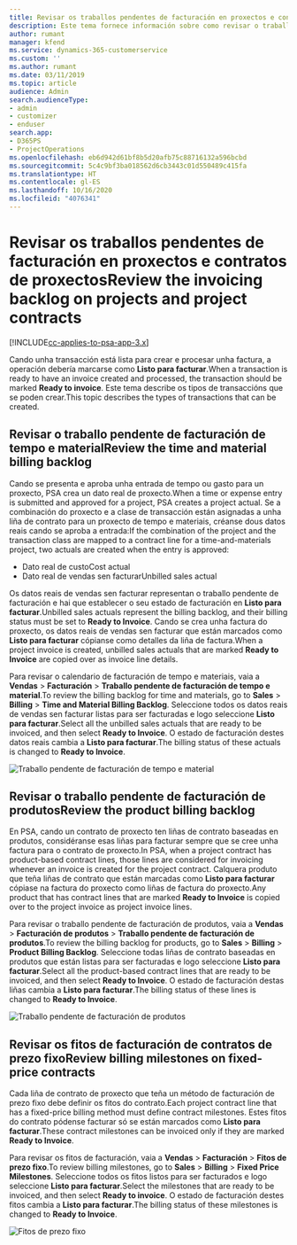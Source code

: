 ```yaml
---
title: Revisar os traballos pendentes de facturación en proxectos e contratos de proxectos
description: Este tema fornece información sobre como revisar o traballo pendente de facturación de tempo, gasto e produtos e como marcalos como listos para a facturación.
author: rumant
manager: kfend
ms.service: dynamics-365-customerservice
ms.custom: ''
ms.author: rumant
ms.date: 03/11/2019
ms.topic: article
audience: Admin
search.audienceType:
- admin
- customizer
- enduser
search.app:
- D365PS
- ProjectOperations
ms.openlocfilehash: eb6d942d61bf8b5d20afb75c88716132a596bcbd
ms.sourcegitcommit: 5c4c9bf3ba018562d6cb3443c01d550489c415fa
ms.translationtype: HT
ms.contentlocale: gl-ES
ms.lasthandoff: 10/16/2020
ms.locfileid: "4076341"
---
```

# <a name="review-the-invoicing-backlog-on-projects-and-project-contracts"></a><span data-ttu-id="7fff5-103">Revisar os traballos pendentes de facturación en proxectos e contratos de proxectos</span><span class="sxs-lookup"><span data-stu-id="7fff5-103">Review the invoicing backlog on projects and project contracts</span></span>

[!INCLUDE[cc-applies-to-psa-app-3.x](../includes/cc-applies-to-psa-app-3x.md)]

<span data-ttu-id="7fff5-104">Cando unha transacción está lista para crear e procesar unha factura, a operación debería marcarse como **Listo para facturar**.</span><span class="sxs-lookup"><span data-stu-id="7fff5-104">When a transaction is ready to have an invoice created and processed, the transaction should be marked **Ready to invoice**.</span></span> <span data-ttu-id="7fff5-105">Este tema describe os tipos de transaccións que se poden crear.</span><span class="sxs-lookup"><span data-stu-id="7fff5-105">This topic describes the types of transactions that can be created.</span></span>

## <a name="review-the-time-and-material-billing-backlog"></a><span data-ttu-id="7fff5-106">Revisar o traballo pendente de facturación de tempo e material</span><span class="sxs-lookup"><span data-stu-id="7fff5-106">Review the time and material billing backlog</span></span>

<span data-ttu-id="7fff5-107">Cando se presenta e aproba unha entrada de tempo ou gasto para un proxecto, PSA crea un dato real de proxecto.</span><span class="sxs-lookup"><span data-stu-id="7fff5-107">When a time or expense entry is submitted and approved for a project, PSA creates a project actual.</span></span> <span data-ttu-id="7fff5-108">Se a combinación do proxecto e a clase de transacción están asignadas a unha liña de contrato para un proxecto de tempo e materiais, créanse dous datos reais cando se aproba a entrada:</span><span class="sxs-lookup"><span data-stu-id="7fff5-108">If the combination of the project and the transaction class are mapped to a contract line for a time-and-materials project, two actuals are created when the entry is approved:</span></span>

- <span data-ttu-id="7fff5-109">Dato real de custo</span><span class="sxs-lookup"><span data-stu-id="7fff5-109">Cost actual</span></span> 
- <span data-ttu-id="7fff5-110">Dato real de vendas sen facturar</span><span class="sxs-lookup"><span data-stu-id="7fff5-110">Unbilled sales actual</span></span>

<span data-ttu-id="7fff5-111">Os datos reais de vendas sen facturar representan o traballo pendente de facturación e hai que establecer o seu estado de facturación en **Listo para facturar**.</span><span class="sxs-lookup"><span data-stu-id="7fff5-111">Unbilled sales actuals represent the billing backlog, and their billing status must be set to **Ready to Invoice**.</span></span> <span data-ttu-id="7fff5-112">Cando se crea unha factura do proxecto, os datos reais de vendas sen facturar que están marcados como **Listo para facturar** cópianse como detalles da liña de factura.</span><span class="sxs-lookup"><span data-stu-id="7fff5-112">When a project invoice is created, unbilled sales actuals that are marked **Ready to Invoice** are copied over as invoice line details.</span></span>

<span data-ttu-id="7fff5-113">Para revisar o calendario de facturación de tempo e materiais, vaia a **Vendas** \> **Facturación** \> **Traballo pendente de facturación de tempo e material**.</span><span class="sxs-lookup"><span data-stu-id="7fff5-113">To review the billing backlog for time and materials, go to **Sales** \> **Billing** \> **Time and Material Billing Backlog**.</span></span> <span data-ttu-id="7fff5-114">Seleccione todos os datos reais de vendas sen facturar listas para ser facturadas e logo seleccione **Listo para facturar**.</span><span class="sxs-lookup"><span data-stu-id="7fff5-114">Select all the unbilled sales actuals that are ready to be invoiced, and then select **Ready to Invoice**.</span></span> <span data-ttu-id="7fff5-115">O estado de facturación destes datos reais cambia a **Listo para facturar**.</span><span class="sxs-lookup"><span data-stu-id="7fff5-115">The billing status of these actuals is changed to **Ready to Invoice**.</span></span>

![Traballo pendente de facturación de tempo e material](media/TMBacklog.png)

## <a name="review-the-product-billing-backlog"></a><span data-ttu-id="7fff5-117">Revisar o traballo pendente de facturación de produtos</span><span class="sxs-lookup"><span data-stu-id="7fff5-117">Review the product billing backlog</span></span>

<span data-ttu-id="7fff5-118">En PSA, cando un contrato de proxecto ten liñas de contrato baseadas en produtos, considéranse esas liñas para facturar sempre que se cree unha factura para o contrato de proxecto.</span><span class="sxs-lookup"><span data-stu-id="7fff5-118">In PSA, when a project contract has product-based contract lines, those lines are considered for invoicing whenever an invoice is created for the project contract.</span></span> <span data-ttu-id="7fff5-119">Calquera produto que teña liñas de contrato que están marcadas como **Listo para facturar** cópiase na factura do proxecto como liñas de factura do proxecto.</span><span class="sxs-lookup"><span data-stu-id="7fff5-119">Any product that has contract lines that are marked **Ready to Invoice** is copied over to the project invoice as project invoice lines.</span></span>

<span data-ttu-id="7fff5-120">Para revisar o traballo pendente de facturación de produtos, vaia a **Vendas** \> **Facturación de produtos** \> **Traballo pendente de facturación de produtos**.</span><span class="sxs-lookup"><span data-stu-id="7fff5-120">To review the billing backlog for products, go to **Sales** \> **Billing** \> **Product Billing Backlog**.</span></span> <span data-ttu-id="7fff5-121">Seleccione todas liñas de contrato baseadas en produtos que están listas para ser facturadas e logo seleccione **Listo para facturar**.</span><span class="sxs-lookup"><span data-stu-id="7fff5-121">Select all the product-based contract lines that are ready to be invoiced, and then select **Ready to Invoice**.</span></span> <span data-ttu-id="7fff5-122">O estado de facturación destas liñas cambia a **Listo para facturar**.</span><span class="sxs-lookup"><span data-stu-id="7fff5-122">The billing status of these lines is changed to **Ready to Invoice**.</span></span>

![Traballo pendente de facturación de produtos](media/ProductBacklog.png)

## <a name="review-billing-milestones-on-fixed-price-contracts"></a><span data-ttu-id="7fff5-124">Revisar os fitos de facturación de contratos de prezo fixo</span><span class="sxs-lookup"><span data-stu-id="7fff5-124">Review billing milestones on fixed-price contracts</span></span>

<span data-ttu-id="7fff5-125">Cada liña de contrato de proxecto que teña un método de facturación de prezo fixo debe definir os fitos do contrato.</span><span class="sxs-lookup"><span data-stu-id="7fff5-125">Each project contract line that has a fixed-price billing method must define contract milestones.</span></span> <span data-ttu-id="7fff5-126">Estes fitos do contrato pódense facturar só se están marcados como **Listo para facturar**.</span><span class="sxs-lookup"><span data-stu-id="7fff5-126">These contract milestones can be invoiced only if they are marked **Ready to Invoice**.</span></span> 

<span data-ttu-id="7fff5-127">Para revisar os fitos de facturación, vaia a **Vendas** \> **Facturación** \> **Fitos de prezo fixo**.</span><span class="sxs-lookup"><span data-stu-id="7fff5-127">To review billing milestones, go to **Sales** \> **Billing** \> **Fixed Price Milestones**.</span></span> <span data-ttu-id="7fff5-128">Seleccione todos os fitos listos para ser facturados e logo seleccione **Listo para facturar**.</span><span class="sxs-lookup"><span data-stu-id="7fff5-128">Select the milestones that are ready to be invoiced, and then select **Ready to invoice**.</span></span> <span data-ttu-id="7fff5-129">O estado de facturación destes fitos cambia a **Listo para facturar**.</span><span class="sxs-lookup"><span data-stu-id="7fff5-129">The billing status of these milestones is changed to **Ready to Invoice**.</span></span>

![Fitos de prezo fixo](media/FPBacklog.png)
